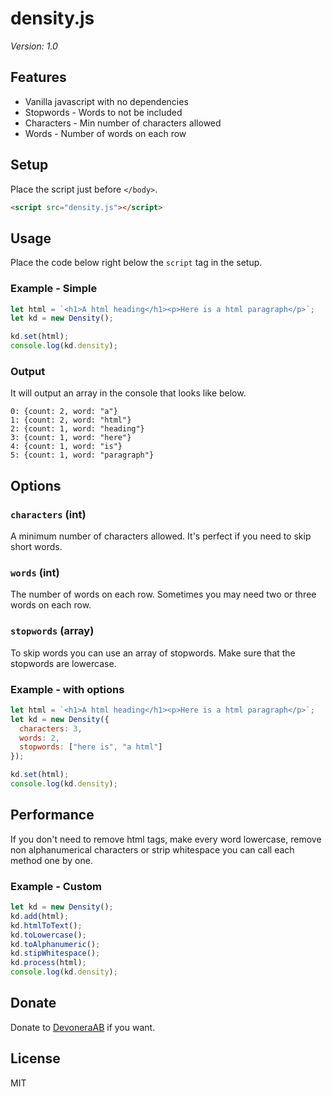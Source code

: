 # density.js

*Version: 1.0*

## Features

- Vanilla javascript with no dependencies
- Stopwords - Words to not be included
- Characters - Min number of characters allowed
- Words - Number of words on each row

## Setup

Place the script just before `</body>`.

```html
<script src="density.js"></script>
```

## Usage

Place the code below right below the `script` tag in the setup.

### Example - Simple

```js
let html = `<h1>A html heading</h1><p>Here is a html paragraph</p>`;
let kd = new Density();

kd.set(html);
console.log(kd.density);
```

### Output

It will output an array in the console that looks like below.

```text
0: {count: 2, word: "a"}
1: {count: 2, word: "html"}
2: {count: 1, word: "heading"}
3: {count: 1, word: "here"}
4: {count: 1, word: "is"}
5: {count: 1, word: "paragraph"}
```

## Options

### `characters` (int)

A minimum number of characters allowed. It's perfect if you need to skip short words.

### `words` (int)

The number of words on each row. Sometimes you may need two or three words on each row.

### `stopwords` (array)

To skip words you can use an array of stopwords. Make sure that the stopwords are lowercase.

### Example - with options

```js
let html = `<h1>A html heading</h1><p>Here is a html paragraph</p>`;
let kd = new Density({
  characters: 3,
  words: 2,
  stopwords: ["here is", "a html"]
});

kd.set(html);
console.log(kd.density);
```

## Performance

If you don't need to remove html tags, make every word lowercase, remove non alphanumerical characters or strip whitespace you can call each method one by one.

### Example - Custom

```js
let kd = new Density();
kd.add(html);
kd.htmlToText();
kd.toLowercase();
kd.toAlphanumeric();
kd.stipWhitespace();
kd.process(html);
console.log(kd.density);
```

## Donate

Donate to [DevoneraAB](https://www.paypal.me/DevoneraAB) if you want.

## License

MIT